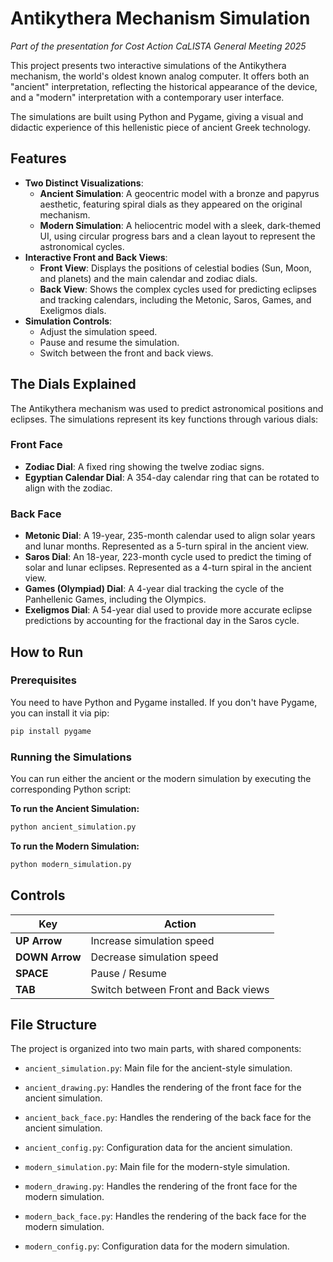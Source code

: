 # Antikythera Mechanism Simulation

*Part of the presentation for Cost Action CaLISTA General Meeting 2025*

This project presents two interactive simulations of the Antikythera mechanism, the world's oldest known analog computer. It offers both an "ancient" interpretation, reflecting the historical appearance of the device, and a "modern" interpretation with a contemporary user interface.

The simulations are built using Python and Pygame, giving a visual and didactic experience of this hellenistic piece of ancient Greek technology.

## Features

- **Two Distinct Visualizations**:
  - **Ancient Simulation**: A geocentric model with a bronze and papyrus aesthetic, featuring spiral dials as they appeared on the original mechanism.
  - **Modern Simulation**: A heliocentric model with a sleek, dark-themed UI, using circular progress bars and a clean layout to represent the astronomical cycles.
- **Interactive Front and Back Views**:
  - **Front View**: Displays the positions of celestial bodies (Sun, Moon, and planets) and the main calendar and zodiac dials.
  - **Back View**: Shows the complex cycles used for predicting eclipses and tracking calendars, including the Metonic, Saros, Games, and Exeligmos dials.
- **Simulation Controls**:
  - Adjust the simulation speed.
  - Pause and resume the simulation.
  - Switch between the front and back views.

## The Dials Explained

The Antikythera mechanism was used to predict astronomical positions and eclipses. The simulations represent its key functions through various dials:

### Front Face
- **Zodiac Dial**: A fixed ring showing the twelve zodiac signs.
- **Egyptian Calendar Dial**: A 354-day calendar ring that can be rotated to align with the zodiac.

### Back Face
- **Metonic Dial**: A 19-year, 235-month calendar used to align solar years and lunar months. Represented as a 5-turn spiral in the ancient view.
- **Saros Dial**: An 18-year, 223-month cycle used to predict the timing of solar and lunar eclipses. Represented as a 4-turn spiral in the ancient view.
- **Games (Olympiad) Dial**: A 4-year dial tracking the cycle of the Panhellenic Games, including the Olympics.
- **Exeligmos Dial**: A 54-year dial used to provide more accurate eclipse predictions by accounting for the fractional day in the Saros cycle.

## How to Run

### Prerequisites
You need to have Python and Pygame installed. If you don't have Pygame, you can install it via pip:
```bash
pip install pygame
```

### Running the Simulations
You can run either the ancient or the modern simulation by executing the corresponding Python script:

**To run the Ancient Simulation:**
```bash
python ancient_simulation.py
```

**To run the Modern Simulation:**
```bash
python modern_simulation.py
```

## Controls

| Key         | Action                  |
|-------------|-------------------------|
| **UP Arrow**  | Increase simulation speed |
| **DOWN Arrow**| Decrease simulation speed |
| **SPACE**     | Pause / Resume          |
| **TAB**       | Switch between Front and Back views |

## File Structure

The project is organized into two main parts, with shared components:

- `ancient_simulation.py`: Main file for the ancient-style simulation.
- `ancient_drawing.py`: Handles the rendering of the front face for the ancient simulation.
- `ancient_back_face.py`: Handles the rendering of the back face for the ancient simulation.
- `ancient_config.py`: Configuration data for the ancient simulation.

- `modern_simulation.py`: Main file for the modern-style simulation.
- `modern_drawing.py`: Handles the rendering of the front face for the modern simulation.
- `modern_back_face.py`: Handles the rendering of the back face for the modern simulation.
- `modern_config.py`: Configuration data for the modern simulation.